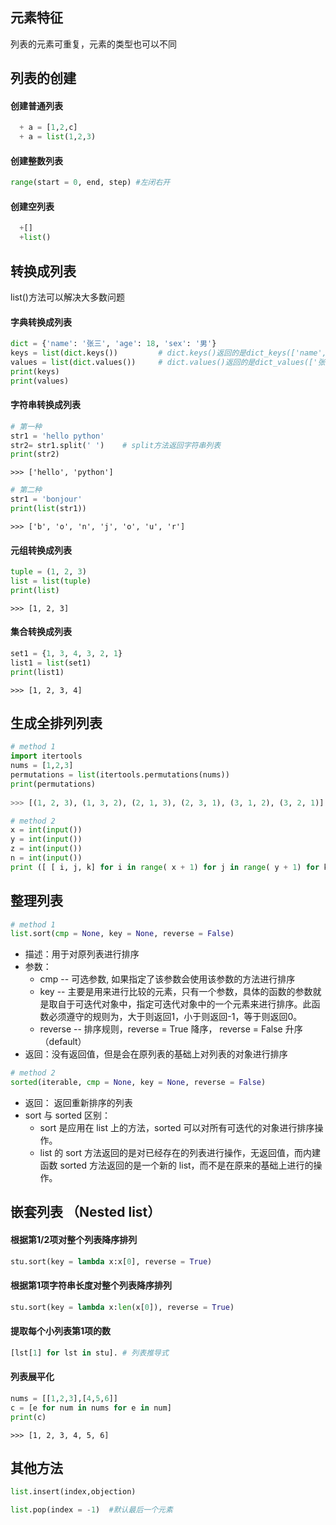 ## 元素特征
列表的元素可重复，元素的类型也可以不同
## 列表的创建
#### 创建普通列表
```python
  + a = [1,2,c]
  + a = list(1,2,3)
```

#### 创建整数列表
```python
range(start = 0, end, step) #左闭右开
```

#### 创建空列表
```python
  +[]
  +list()
```
## 转换成列表 
list()方法可以解决大多数问题
#### 字典转换成列表
```python
dict = {'name': '张三', 'age': 18, 'sex': '男'}
keys = list(dict.keys())         # dict.keys()返回的是dict_keys(['name', 'age', 'sex'])，这是class "dict_keys"
values = list(dict.values())     # dict.values()返回的是dict_values(['张三', 18, '男'])，这是class "dict_values"
print(keys)
print(values)
```
#### 字符串转换成列表
```python
# 第一种
str1 = 'hello python'
str2= str1.split(' ')    # split方法返回字符串列表
print(str2)
```
```
>>> ['hello', 'python']
```
```python
# 第二种
str1 = 'bonjour'
print(list(str1))
```
```
>>> ['b', 'o', 'n', 'j', 'o', 'u', 'r']
```
#### 元组转换成列表
```python
tuple = (1, 2, 3)
list = list(tuple)
print(list)
```
```
>>> [1, 2, 3]
```
#### 集合转换成列表
```python
set1 = {1, 3, 4, 3, 2, 1}
list1 = list(set1)
print(list1)
```
```
>>> [1, 2, 3, 4]
```
## 生成全排列列表
```python
# method 1
import itertools
nums = [1,2,3]
permutations = list(itertools.permutations(nums))
print(permutations)
  
>>> [(1, 2, 3), (1, 3, 2), (2, 1, 3), (2, 3, 1), (3, 1, 2), (3, 2, 1)]
```

```python
# method 2
x = int(input())
y = int(input())
z = int(input())
n = int(input())
print ([ [ i, j, k] for i in range( x + 1) for j in range( y + 1) for k in range( z + 1) if ( ( i + j + k ) != n )])
```

## 整理列表
```python
# method 1
list.sort(cmp = None, key = None, reverse = False)
```
+ 描述：用于对原列表进行排序  
+ 参数：
  + cmp -- 可选参数, 如果指定了该参数会使用该参数的方法进行排序
  + key -- 主要是用来进行比较的元素，只有一个参数，具体的函数的参数就是取自于可迭代对象中，指定可迭代对象中的一个元素来进行排序。此函数必须遵守的规则为，大于则返回1，小于则返回-1，等于则返回0。   
  + reverse -- 排序规则，reverse = True 降序， reverse = False 升序（default）    
+ 返回：没有返回值，但是会在原列表的基础上对列表的对象进行排序

```python
# method 2
sorted(iterable, cmp = None, key = None, reverse = False)
```
+ 返回： 返回重新排序的列表
+ sort 与 sorted 区别：
  + sort 是应用在 list 上的方法，sorted 可以对所有可迭代的对象进行排序操作。
  + list 的 sort 方法返回的是对已经存在的列表进行操作，无返回值，而内建函数 sorted 方法返回的是一个新的 list，而不是在原来的基础上进行的操作。

## 嵌套列表 （Nested list）
#### 根据第1/2项对整个列表降序排列
```python
stu.sort(key = lambda x:x[0], reverse = True)
```
#### 根据第1项字符串长度对整个列表降序排列
```python
stu.sort(key = lambda x:len(x[0]), reverse = True)
```
#### 提取每个小列表第1项的数 
```python
[lst[1] for lst in stu]. # 列表推导式
```
#### 列表展平化
```python
nums = [[1,2,3],[4,5,6]]
c = [e for num in nums for e in num]
print(c)
```
```
>>> [1, 2, 3, 4, 5, 6]
```
## 其他方法
```python
list.insert(index,objection) 
```

```python
list.pop(index = -1)  #默认最后一个元素
``` 
